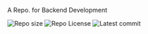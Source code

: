 A Repo. for Backend Development

![Repo size](https://img.shields.io/github/repo-size/Azubuikeleo13/alx-backend)
![Repo License](https://img.shields.io/github/license/Azubuikeleo13/alx-backend.svg)
![Latest commit](https://img.shields.io/github/last-commit/Azubuikeleo13/alx-backend/main?style=round-square)
